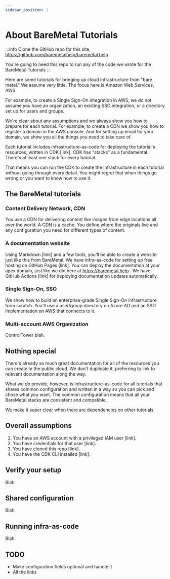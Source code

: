 ```yaml
---
sidebar_position: 1
---
```


# About BareMetal Tutorials

:::info
Clone the GitHub repo for this site, https://github.com/baremetalhelp/baremetal.help 

You're going to need this repo to run any of the code we wrote for the BareMetal Tutorials
:::

Here are some tutorials for bringing up cloud infrastructure from "bare metal." We assume very little. The focus here is Amazon Web Services, AWS.

For example, to create a Single Sign-On integration in AWS, we do not assume you have an organization, an existing SSO integration, or a directory set up for users and groups.

We're clear about any assumptions and we always show you how to prepare for each tutorial. For example, to create a CDN we show you how to register a domain in the AWS console. And for setting up email for your domain, we show you all the things you need to take care of.

Each tutorial includes infrastructure-as-code for deploying the tutorial's resources, written in CDK [link]. CDK has "stacks" as a
fundamental. There's at least one stack for every tutorial.

That means you can run the CDK to create the infrastructure in each tutorial without going through every detail. You might regret that
when things go wrong or you want to know how to use it. 

## The BareMetal tutorials

### Content Delivery Network, CDN

You use a CDN for delivering content like images from edge locations all over the world. A CDN is a cache. You define where the originals live and any configuration you need for different types of content.

### A documentation website

Using Markdown [link] and a few tools, you'll be able to create a website just like this from BareMetal. We have infra-as-code for setting up free hosting on GitHub Pages [link]. You can deploy the documentation at your apex domain, just like we did here at https://baremetal.help . We have GitHub Actions [link] for deploying documentation updates automatically.

### Single Sign-On, SSO

We show how to build an enterprise-grade Single Sign-On infrastructure from scratch. You'll use a user/group directory on Azure AD and an SSO implementation on AWS that connects to it.

### Multi-account AWS Organization

ControlTower blah.

## Nothing special

There's already so much great documentation for all of the resources you can create in the public cloud. We don't duplicate it, preferring
to link to relevant documentation along the way.

What we _do_ provide, however, is infrastructure-as-code for all tutorials that shares common configuration and written in a way so
you can pick and chose what you want. The common configuration means that all your BareMetal stacks are consistent and compatible.

We make it super clear when there are dependencies on other tutorials.

## Overall assumptions

1. You have an AWS account with a privileged IAM user [link].
1. You have credentials for that user [link].
1. You have cloned this repo [link].
1. You have the CDK CLI installed [link].

## Verify your setup

Blah.

## Shared configuration

Blah.

## Running infra-as-code

Blah.

## TODO

- Make configuration fields optional and handle it
- All the links
